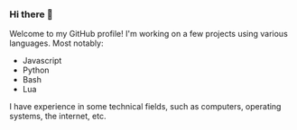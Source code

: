 ### Hi there 👋  
  
Welcome to my GitHub profile! I'm working on a few projects using various languages. Most notably:  
* Javascript
* Python
* Bash
* Lua

I have experience in some technical fields, such as computers, operating systems, the internet, etc.

